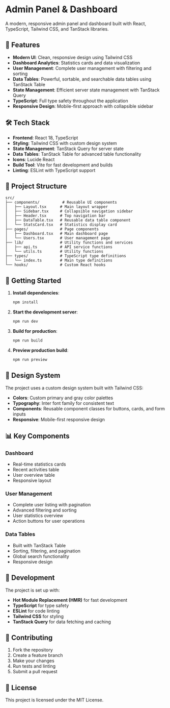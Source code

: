 # Admin Panel & Dashboard

A modern, responsive admin panel and dashboard built with React, TypeScript, Tailwind CSS, and TanStack libraries.

## 🚀 Features

- **Modern UI**: Clean, responsive design using Tailwind CSS
- **Dashboard Analytics**: Statistics cards and data visualization
- **User Management**: Complete user management with filtering and sorting
- **Data Tables**: Powerful, sortable, and searchable data tables using TanStack Table
- **State Management**: Efficient server state management with TanStack Query
- **TypeScript**: Full type safety throughout the application
- **Responsive Design**: Mobile-first approach with collapsible sidebar

## 🛠️ Tech Stack

- **Frontend**: React 18, TypeScript
- **Styling**: Tailwind CSS with custom design system
- **State Management**: TanStack Query for server state
- **Data Tables**: TanStack Table for advanced table functionality
- **Icons**: Lucide React
- **Build Tool**: Vite for fast development and builds
- **Linting**: ESLint with TypeScript support

## 📁 Project Structure

```
src/
├── components/          # Reusable UI components
│   ├── Layout.tsx      # Main layout wrapper
│   ├── Sidebar.tsx     # Collapsible navigation sidebar
│   ├── Header.tsx      # Top navigation bar
│   ├── DataTable.tsx   # Reusable data table component
│   └── StatsCard.tsx   # Statistics display card
├── pages/              # Page components
│   ├── Dashboard.tsx   # Main dashboard page
│   └── Users.tsx       # User management page
├── lib/                # Utility functions and services
│   ├── api.ts          # API service functions
│   └── utils.ts        # Utility functions
├── types/              # TypeScript type definitions
│   └── index.ts        # Main type definitions
└── hooks/              # Custom React hooks
```

## 🚀 Getting Started

1. **Install dependencies**:
   ```bash
   npm install
   ```

2. **Start the development server**:
   ```bash
   npm run dev
   ```

3. **Build for production**:
   ```bash
   npm run build
   ```

4. **Preview production build**:
   ```bash
   npm run preview
   ```

## 🎨 Design System

The project uses a custom design system built with Tailwind CSS:

- **Colors**: Custom primary and gray color palettes
- **Typography**: Inter font family for consistent text
- **Components**: Reusable component classes for buttons, cards, and form inputs
- **Responsive**: Mobile-first responsive design

## 📊 Key Components

### Dashboard
- Real-time statistics cards
- Recent activities table
- User overview table
- Responsive layout

### User Management
- Complete user listing with pagination
- Advanced filtering and sorting
- User statistics overview
- Action buttons for user operations

### Data Tables
- Built with TanStack Table
- Sorting, filtering, and pagination
- Global search functionality
- Responsive design

## 🔧 Development

The project is set up with:

- **Hot Module Replacement (HMR)** for fast development
- **TypeScript** for type safety
- **ESLint** for code linting
- **Tailwind CSS** for styling
- **TanStack Query** for data fetching and caching

## 🌟 Contributing

1. Fork the repository
2. Create a feature branch
3. Make your changes
4. Run tests and linting
5. Submit a pull request

## 📄 License

This project is licensed under the MIT License.
